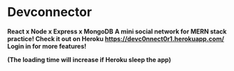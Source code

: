 # Devconnector
**React x Node x Express x MongoDB**
**A mini social network for MERN stack practice! Check it out on Heroku https://devc0nnect0r1.herokuapp.com/ Login in for more features!**

**(The loading time will increase if Heroku sleep the app)** 
